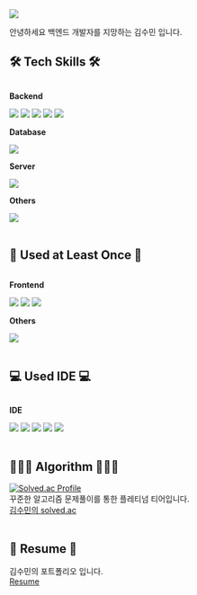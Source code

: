 <img src="https://capsule-render.vercel.app/api?type=waving&color=FCBFBD&height=300&section=header&text=Hi%20there%20👋&fontSize=90&animation=twinkling" />

<!--
**boyekim/boyekim** is a ✨ _special_ ✨ repository because its `README.md` (this file) appears on your GitHub profile.

Here are some ideas to get you started:

- 🔭 I’m currently working on ...
- 🌱 I’m currently learning ...
- 👯 I’m looking to collaborate on ...
- 🤔 I’m looking for help with ...
- 💬 Ask me about ...
- 📫 How to reach me: ...
- 😄 Pronouns: ...
- ⚡ Fun fact: ...
-->
안녕하세요 백엔드 개발자를 지망하는 김수민 입니다.

## 🛠️ Tech Skills 🛠️
<div style="display:flex; flex-direction:column; align-items:flex-start;">
    <!-- Backend -->
    <p><strong>Backend</strong></p>
    <div>
        <img src="https://img.shields.io/badge/Java-ED8B00?style=for-the-badge&logo=openjdk&logoColor=white">
        <img src="https://img.shields.io/badge/Spring Boot-6DB33F?style=for-the-badge&logo=spring boot&logoColor=white"> 
        <img src="https://img.shields.io/badge/Spring-6DB33F?style=for-the-badge&logo=spring&logoColor=white">
        <img src="https://img.shields.io/badge/Selenium-43B02A?style=for-the-badge&logo=Selenium&logoColor=white">
        <img src="https://img.shields.io/badge/Python-3776AB?style=for-the-badge&logo=python&logoColor=white">
    </div>
    <!-- Database -->
    <p><strong>Database</strong></p>
    <div>
        <img src="https://img.shields.io/badge/mysql-4479A1?style=for-the-badge&logo=mysql&logoColor=white"> 
    </div>
    <!-- Server -->
    <p><strong>Server</strong></p>
    <div>
        <img src="https://img.shields.io/badge/Amazon AWS-232F3E?style=for-the-badge&logo=amazon aws&logoColor=white"> 
    </div>
    <!-- Others -->
    <p><strong>Others</strong></p>
    <div>
        <img src="https://img.shields.io/badge/C%2B%2B-00599C?style=for-the-badge&logo=c%2B%2B&logoColor=white">
    </div>
</div><br>

## 🌱 Used at Least Once 🌱
<div style="display:flex; flex-direction:column; align-items:flex-start;">
    <!-- Frontend -->
    <p><strong>Frontend</strong></p>
    <div>
        <img src="https://img.shields.io/badge/HTML5-E34F26?style=for-the-badge&logo=html5&logoColor=white">
        <img src="https://img.shields.io/badge/CSS3-1572B6?style=for-the-badge&logo=css3&logoColor=white">
        <img src="https://img.shields.io/badge/JavaScript-F7DF1E?style=for-the-badge&logo=JavaScript&logoColor=white">
    </div>
    <!-- Others -->
    <p><strong>Others</strong></p>
    <div>
        <img src="https://img.shields.io/badge/C-00599C?style=for-the-badge&logo=c&logoColor=white">
    </div>
</div><br>

## 💻 Used IDE 💻
<div style="display:flex; flex-direction:column; align-items:flex-start;">
    <!-- IDE -->
    <p><strong>IDE</strong></p>
    <div>
        <img src="https://img.shields.io/badge/CLion-000000?style=for-the-badge&logo=clion&logoColor=white">
        <img src="https://img.shields.io/badge/IntelliJ_IDEA-000000.svg?style=for-the-badge&logo=intellij-idea&logoColor=white">
        <img src="https://img.shields.io/badge/PyCharm-000000.svg?&style=for-the-badge&logo=PyCharm&logoColor=white">
        <img src="https://img.shields.io/badge/Visual_Studio-5C2D91?style=for-the-badge&logo=visual%20studio&logoColor=white">
        <img src="https://img.shields.io/badge/Visual_Studio_Code-0078D4?style=for-the-badge&logo=visual%20studio%20code&logoColor=white">
    </div>
</div><br>

## 👩🏻‍💻 Algorithm 👩🏻‍💻
[![Solved.ac Profile](http://mazassumnida.wtf/api/v2/generate_badge?boj=newboye)](https://solved.ac/newboye/)
<br>
꾸준한 알고리즘 문제풀이를 통한 플레티넘 티어입니다.
<br> <a href="https://solved.ac/profile/newboye">김수민의 solved.ac</a>
<br>
<br>
## 📔 Resume 📔
김수민의 포트폴리오 입니다.<br>
<a href="https://drive.google.com/file/d/1j-b-zIjIRiwAkeVKyyDqZCSyU48nkPNv/view?usp=sharing">Resume</a>
